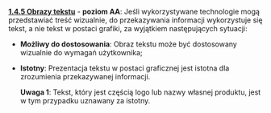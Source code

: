 [**1.4.5 Obrazy tekstu**](https://wcag.lepszyweb.pl/#images-of-text) - **poziom AA**: Jeśli wykorzystywane technologie mogą przedstawiać treść wizualnie, do przekazywania informacji wykorzystuje się tekst, a nie tekst w postaci grafiki, za wyjątkiem następujących sytuacji:

- **Możliwy do dostosowania**: Obraz tekstu może być dostosowany wizualnie do wymagań użytkownika;
- **Istotny**: Prezentacja tekstu w postaci graficznej jest istotna dla zrozumienia przekazywanej informacji.

  **Uwaga 1**: Tekst, który jest częścią logo lub nazwy własnej produktu, jest w tym przypadku uznawany za istotny.
